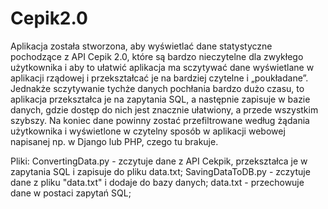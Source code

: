 # Cepik2.0

Aplikacja została stworzona, aby wyświetlać dane statystyczne pochodzące z API Cepik 2.0, które są bardzo nieczytelne
dla zwykłego użytkownika i aby to ułatwić aplikacja ma sczytywać dane wyświetlane w aplikacji rządowej i przekształcać
je na bardziej czytelne i „poukładane”. Jednakże sczytywanie tychże danych pochłania bardzo dużo czasu, to aplikacja
przekształca je na zapytania SQL, a następnie zapisuje w bazie danych, gdzie dostęp do nich jest znacznie ułatwiony,
a przede wszystkim szybszy. Na koniec dane powinny zostać przefiltrowane według żądania użytkownika i wyświetlone w 
czytelny sposób w aplikacji webowej napisanej np. w Django lub PHP, czego tu brakuje. 

Pliki:
ConvertingData.py - zczytuje dane z API Cekpik, przekształca je w zapytania SQL i zapisuje do pliku data.txt;
SavingDataToDB.py - zczytuje dane z pliku "data.txt" i dodaje do bazy danych;
data.txt          - przechowuje dane w postaci zapytań SQL;
